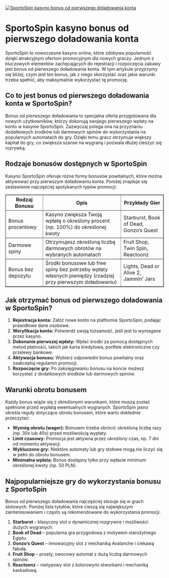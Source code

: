 [![SportoSpin kasyno bonus od pierwszego doładowania konta](https://123-caf.pages.dev/gitsignup.png)](https://vrmoo.ru/Bt82HjjY)

<h1>SportoSpin kasyno bonus od pierwszego doładowania konta</h1> <p>SportoSpin to nowoczesne kasyno online, które zdobywa popularność dzięki atrakcyjnym ofertom promocyjnym dla nowych graczy. Jednym z kluczowych elementów zachęcających do rejestracji i rozpoczęcia zabawy jest bonus od pierwszego doładowania konta. W tym artykule przyjrzymy się bliżej, czym jest ten bonus, jak z niego skorzystać oraz jakie warunki trzeba spełnić, aby maksymalnie wykorzystać tę promocję.</p>  <h2>Co to jest bonus od pierwszego doładowania konta w SportoSpin?</h2> <p>Bonus od pierwszego doładowania to specjalna oferta przygotowana dla nowych użytkowników, którzy dokonują swojego pierwszego wpłaty na konto w kasynie SportoSpin. Zazwyczaj polega ona na przyznaniu dodatkowych środków lub darmowych spinów do wykorzystania na popularnych automatach do gry. Dzięki temu gracz otrzymuje większy kapitał do gry, co zwiększa szanse na wygraną i pozwala dłużej cieszyć się rozrywką.</p>  <h2>Rodzaje bonusów dostępnych w SportoSpin</h2> <p>Kasyno SportoSpin oferuje różne formy bonusów powitalnych, które można aktywować przy pierwszym doładowaniu konta. Poniżej znajduje się zestawienie najczęściej spotykanych typów promocji:</p>  <table border="1" cellpadding="8" cellspacing="0" style="border-collapse: collapse; width: 100%; max-width: 600px;">   <thead>     <tr>       <th>Rodzaj Bonusu</th>       <th>Opis</th>       <th>Przykłady Gier</th>     </tr>   </thead>   <tbody>     <tr>       <td>Bonus procentowy</td>       <td>Kasyno zwiększa Twoją wpłatę o określony procent (np. 100%) do określonej kwoty</td>       <td>Starburst, Book of Dead, Gonzo’s Quest</td>     </tr>     <tr>       <td>Darmowe spiny</td>       <td>Otrzymujesz określoną liczbę darmowych obrotów na wybranych automatach</td>       <td>Fruit Shop, Twin Spin, Reactoonz</td>     </tr>     <tr>       <td>Bonus bez depozytu</td>       <td>Środki bonusowe lub free spiny bez potrzeby wpłaty własnych pieniędzy (rzadziej przy pierwszym doładowaniu)</td>       <td>Lights, Dead or Alive 2, Jammin’ Jars</td>     </tr>   </tbody> </table>  <h2>Jak otrzymać bonus od pierwszego doładowania w SportoSpin?</h2> <ol>   <li><strong>Rejestracja konta:</strong> Załóż nowe konto na platformie SportoSpin, podając prawidłowe dane osobowe.</li>   <li><strong>Weryfikacja konta:</strong> Potwierdź swoją tożsamość, jeśli jest to wymagane przez kasyno.</li>   <li><strong>Dokonanie pierwszej wpłaty:</strong> Wpłać środki za pomocą dostępnych metod płatności, takich jak karta kredytowa, portfele elektroniczne czy przelewy bankowe.</li>   <li><strong>Aktywacja bonusu:</strong> Wybierz odpowiedni bonus powitalny oraz zaakceptuj regulamin promocji.</li>   <li><strong>Rozpoczęcie gry:</strong> Po zaksięgowaniu bonusu na koncie możesz korzystać z dodatkowych środków lub darmowych spinów.</li> </ol>  <h2>Warunki obrotu bonusem</h2> <p>Każdy bonus wiąże się z określonymi warunkami, które muszą zostać spełnione przed wypłatą ewentualnych wygranych. SportoSpin jasno określa reguły dotyczące obrotu bonusem, które warto dokładnie przeczytać:</p> <ul>   <li><strong>Wymóg obrotu (wager):</strong> Bonusem trzeba obrócić określoną liczbę razy (np. 30x lub 40x) przed możliwością wypłaty.</li>   <li><strong>Limit czasowy:</strong> Promocja jest aktywna przez określony czas, np. 7 dni od momentu aktywacji.</li>   <li><strong>Wykluczone gry:</strong> Niektóre automaty lub gry stołowe mogą nie liczyć się w pełni do obrotu bonusem.</li>   <li><strong>Minimalna wpłata:</strong> Bonus dostępny tylko przy wpłacie minimum określonej kwoty (np. 50 PLN).</li> </ul>  <h2>Najpopularniejsze gry do wykorzystania bonusu z SportoSpin</h2> <p>Bonus od pierwszego doładowania najczęściej stosuje się w grach slotowych. Poniżej lista tytułów, które cieszą się największym zainteresowaniem i często są rekomendowane do wykorzystania promocji:</p> <ol>   <li><strong>Starburst</strong> – klasyczny slot o dynamicznej rozgrywce i możliwości dużych wygranych.</li>   <li><strong>Book of Dead</strong> – popularna gra przygodowa z motywem starożytnego Egiptu.</li>   <li><strong>Gonzo’s Quest</strong> – innowacyjny slot z mechaniką Avalanche i ciekawą fabułą.</li>   <li><strong>Fruit Shop</strong> – prosty, owocowy automat z dużą liczbą darmowych spinów.</li>   <li><strong>Reactoonz</strong> – nietypowy slot z kolorowymi stworkami i mechaniką kaskadową.</li> </ol>